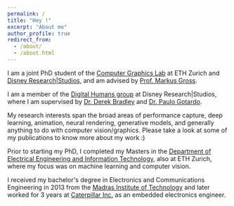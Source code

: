```yaml
---
permalink: /
title: "Hey !"
excerpt: "About me"
author_profile: true
redirect_from: 
  - /about/
  - /about.html
---
```


I am a joint PhD student of the [Computer Graphics Lab](https://cgl.ethz.ch/) at ETH Zurich and [Disney Research\|Studios](https://studios.disneyresearch.com/), and am advised by [Prof. Markus Gross](https://inf.ethz.ch/people/person-detail.mgross.html). 

I am a member of the [Digital Humans group](https://studios.disneyresearch.com/digital-humans/) at Disney Research\|Studios, where I am supervised by [Dr. Derek Bradley](https://studios.disneyresearch.com/people/derek-bradley/) and [Dr. Paulo Gotardo](https://studios.disneyresearch.com/people/paulo-gotardo/). 

My research interests span the broad areas of performance capture, deep learning, animation, neural rendering, generative models, and generally anything to do with computer vision/graphics. Please take a look at some of my publications to know more about my work :) 

Prior to starting my PhD, I completed my Masters in the [Department of Electrical Engineering and Information Technology](https://ee.ethz.ch/), also at ETH Zurich, where my focus was on machine learning and computer vision. 

I received my bachelor's degree in Electronics and Communications Engineering in 2013 from the [Madras Institute of Technology](https://www.annauniv.edu/) and later worked for 3 years at [Caterpillar Inc.](https://www.caterpillar.com/) as an embedded electronics engineer. 
